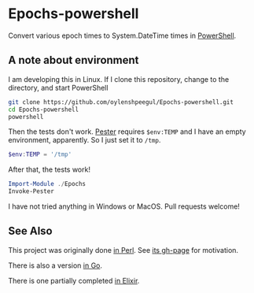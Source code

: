 # Epochs-powershell
Convert various epoch times to System.DateTime times in [PowerShell](https://github.com/PowerShell/PowerShell).

## A note about environment

I am developing this in Linux. If I clone this repository, change to
the directory, and start PowerShell

```bash
git clone https://github.com/oylenshpeegul/Epochs-powershell.git
cd Epochs-powershell
powershell
```

Then the tests don't work. [Pester](https://github.com/pester/Pester) requires ```$env:TEMP``` and I have an empty environment, apparently. So I just set it to ```/tmp```.

```powershell
$env:TEMP = '/tmp'
```

After that, the tests work!

```powershell
Import-Module ./Epochs
Invoke-Pester
```

I have not tried anything in Windows or MacOS. Pull requests welcome!

## See Also

This project was originally done [in Perl](https://github.com/oylenshpeegul/Epochs-perl). See [its gh-page](http://oylenshpeegul.github.io/Epochs-perl/) for motivation.

There is also a version [in Go](https://github.com/oylenshpeegul/epochs).

There is one partially completed [in Elixir](https://github.com/oylenshpeegul/Epochs-elixir).

